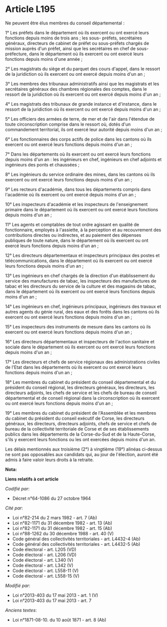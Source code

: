 # Article L195

Ne peuvent être élus membres du conseil départemental :

1° Les préfets dans le département où ils exercent ou ont exercé leurs fonctions depuis moins de trois ans ; les sous-
préfets, secrétaires généraux, directeurs de cabinet de préfet ou sous-préfets chargés de mission auprès d'un préfet, ainsi
que les secrétaires en chef de sous-préfecture, dans le département où ils exercent ou ont exercé leurs fonctions depuis
moins d'une année ;

2° Les magistrats du siège et du parquet des cours d'appel, dans le ressort de la juridiction où ils exercent ou ont exercé
depuis moins d'un an ;

3° Les membres des tribunaux administratifs ainsi que les magistrats et les secrétaires généraux des chambres régionales des
comptes, dans le ressort de la juridiction où ils exercent ou ont exercé depuis moins d'un an ;

4° Les magistrats des tribunaux de grande instance et d'instance, dans le ressort de la juridiction où ils exercent ou ont
exercé depuis moins d'un an ;

5° Les officiers des armées de terre, de mer et de l'air dans l'étendue de toute circonscription comprise dans le ressort où,
dotés d'un commandement territorial, ils ont exercé leur autorité depuis moins d'un an ;

6° Les fonctionnaires des corps actifs de police dans les cantons où ils exercent ou ont exercé leurs fonctions depuis moins
d'un an ;

7° Dans les départements où ils exercent ou ont exercé leurs fonctions depuis moins d'un an : les ingénieurs en chef,
ingénieurs en chef adjoints et ingénieurs des ponts et chaussées ;

8° Les ingénieurs du service ordinaire des mines, dans les cantons où ils exercent ou ont exercé leurs fonctions depuis moins
d'un an ;

9° Les recteurs d'académie, dans tous les départements compris dans l'académie où ils exercent ou ont exercé depuis moins
d'un an ;

10° Les inspecteurs d'académie et les inspecteurs de l'enseignement primaire dans le département où ils exercent ou ont
exercé leurs fonctions depuis moins d'un an ;

11° Les agents et comptables de tout ordre agissant en qualité de fonctionnaire, employés à l'assiette, à la perception et au
recouvrement des contributions directes ou indirectes, et au paiement des dépenses publiques de toute nature, dans le
département où ils exercent ou ont exercé leurs fonctions depuis moins d'un an ;

12° Les directeurs départementaux et inspecteurs principaux des postes et télécommunications, dans le département où ils
exercent ou ont exercé leurs fonctions depuis moins d'un an ;

13° Les ingénieurs en chef chargés de la direction d'un établissement du service des manufactures de tabac, les inspecteurs
des manufactures de tabac et les directeurs du service de la culture et des magasins de tabac, dans le département où ils
exercent ou ont exercé leurs fonctions depuis moins d'un an ;

14° Les ingénieurs en chef, ingénieurs principaux, ingénieurs des travaux et autres agents du génie rural, des eaux et des
forêts dans les cantons où ils exercent ou ont exercé leurs fonctions depuis moins d'un an ;

15° Les inspecteurs des instruments de mesure dans les cantons où ils exercent ou ont exercé leurs fonctions depuis moins
d'un an ;

16° Les directeurs départementaux et inspecteurs de l'action sanitaire et sociale dans le département où ils exercent ou ont
exercé leurs fonctions depuis moins d'un an ;

17° Les directeurs et chefs de service régionaux des administrations civiles de l'Etat dans les départements où ils exercent
ou ont exercé leurs fonctions depuis moins d'un an ;

18° Les membres du cabinet du président du conseil départemental et du président du conseil régional, les directeurs
généraux, les directeurs, les directeurs adjoints, les chefs de service et les chefs de bureau de conseil départemental et de
conseil régional dans la circonscription où ils exercent ou ont exercé leurs fonctions depuis moins d'un an ;

19° Les membres du cabinet du président de l'Assemblée et les membres du cabinet du président du conseil exécutif de Corse,
les directeurs généraux, les directeurs, directeurs adjoints, chefs de service et chefs de bureau de la collectivité
territoriale de Corse et de ses établissements publics dans les départements de la Corse-du-Sud et de la Haute-Corse, s'ils y
exercent leurs fonctions ou les ont exercées depuis moins d'un an.

Les délais mentionnés aux troisième (2°) à vingtième (19°) alinéas ci-dessus ne sont pas opposables aux candidats qui, au
jour de l'élection, auront été admis à faire valoir leurs droits à la retraite.

**Nota:**



**Liens relatifs à cet article**

_Codifié par_:

  - Décret n°64-1086 du 27 octobre 1964

_Cité par_:

  - Loi n°82-214 du 2 mars 1982 - art. 7 (Ab)
  - Loi n°82-1171 du 31 décembre 1982 - art. 13 (Ab)
  - Loi n°82-1171 du 31 décembre 1982 - art. 15 (Ab)
  - Loi n°88-1262 du 30 décembre 1988 - art. 40 (V)
  - Code général des collectivités territoriales - art. L4432-4 (Ab)
  - Code général des collectivités territoriales - art. L4432-5 (Ab)
  - Code électoral - art. L205 (VD)
  - Code électoral - art. L206 (VD)
  - Code électoral - art. L340 (V)
  - Code électoral - art. L342 (V)
  - Code électoral - art. L558-11 (V)
  - Code électoral - art. L558-15 (V)

_Modifié par_:

  - Loi n°2013-403 du 17 mai 2013 - art. 1 (V)
  - Loi n°2013-403 du 17 mai 2013 - art. 7

_Anciens textes_:

  - Loi n°1871-08-10. du 10 août 1871 - art. 8 (Ab)
